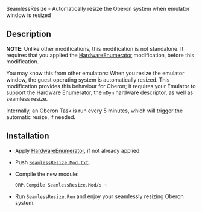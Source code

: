 SeamlessResize - Automatically resize the Oberon system when emulator window is resized

Description
-----------

**NOTE**: Unlike other modifications, this modification is not standalone. It requires that
you applied the [HardwareEnumerator](../HardwareEnumerator/README.md) modification,
before this modification.

You may know this from other emulators: When you resize the emulator window, the
guest operating system is automatically resized. This modification provides this
behaviour for Oberon; it requires your Emulator to support the Hardware Enumerator,
the `mDyn` hardware descriptor, as well as seamless resize.

Internally, an Oberon Task is run every 5 minutes, which will trigger the automatic
resize, if needed.


Installation
------------

- Apply [HardwareEnumerator](../HardwareEnumerator/README.md), if not already applied.

- Push [`SeamlessResize.Mod.txt`](SeamlessResize.Mod.txt).

- Compile the new module:

      ORP.Compile SeamlessResize.Mod/s ~

- Run `SeamlessResize.Run` and enjoy your seamlessly resizing Oberon system.
